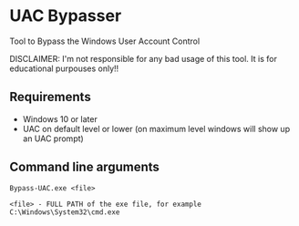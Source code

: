# UAC Bypasser
Tool to Bypass the Windows User Account Control

DISCLAIMER: I'm not responsible for any bad usage of this tool. It is for educational purpouses only!!

## Requirements
- Windows 10 or later
- UAC on default level or lower (on maximum level windows will show up an UAC prompt)

## Command line arguments
`Bypass-UAC.exe <file>`

`<file> - FULL PATH of the exe file, for example C:\Windows\System32\cmd.exe`
